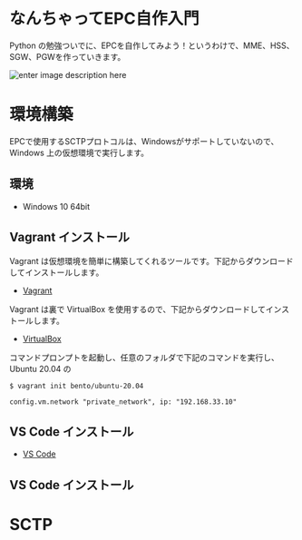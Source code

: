 # なんちゃってEPC自作入門
Python の勉強ついでに、EPCを自作してみよう！というわけで、MME、HSS、SGW、PGWを作っていきます。

![enter image description here](https://user-images.githubusercontent.com/1900544/84593371-e17ae600-ae86-11ea-872d-4aaf0fe4bfa1.png)


# 環境構築
EPCで使用するSCTPプロトコルは、Windowsがサポートしていないので、Windows 上の仮想環境で実行します。

## 環境

- Windows 10 64bit

## Vagrant インストール
Vagrant は仮想環境を簡単に構築してくれるツールです。下記からダウンロードしてインストールします。

- [Vagrant](https://www.vagrantup.com/)

Vagrant は裏で VirtualBox を使用するので、下記からダウンロードしてインストールします。

- [VirtualBox](https://www.virtualbox.org/)

コマンドプロンプトを起動し、任意のフォルダで下記のコマンドを実行し、Ubuntu 20.04 の
```
$ vagrant init bento/ubuntu-20.04
```


```
config.vm.network "private_network", ip: "192.168.33.10"
```

## VS Code インストール

- [VS Code](https://azure.microsoft.com/ja-jp/products/visual-studio-code/)

## VS Code インストール

# SCTP
<!--stackedit_data:
eyJoaXN0b3J5IjpbNDk0NTcxMjIxLC0xMDg3NjA2ODU3LC0xMD
c0ODAxOTk4LC05MTM5ODMyNjEsLTUwMjMzMDQ3NywtODMzOTEz
NDcsLTEyMTQ2MTcwOTksLTUyMTcyNzY4NSw4OTM4Mzc1NzEsMT
Q2OTczNjMwNywxMTc2NTU0OTUsMTY5NDI3NDExMF19
-->